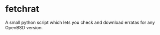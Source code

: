 # fetchrat

A small python script which lets you check and download erratas for any OpenBSD version.
